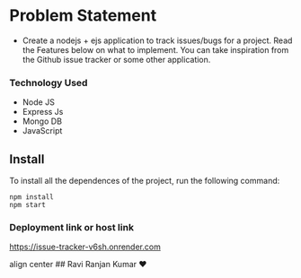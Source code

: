 # Problem Statement
 - Create a nodejs + ejs application to track issues/bugs for a project. Read the Features below on what to implement. You can take inspiration from the Github issue tracker or some other application.

### Technology Used
 - Node JS
 - Express Js
 - Mongo DB
 - JavaScript
 
 ## Install

To install all the dependences of the project, run the following command:

    npm install
    npm start

 
### Deployment link  or host link
 https://issue-tracker-v6sh.onrender.com
 
 <p> align center
  ## Ravi Ranjan Kumar ❤️
 </p>

